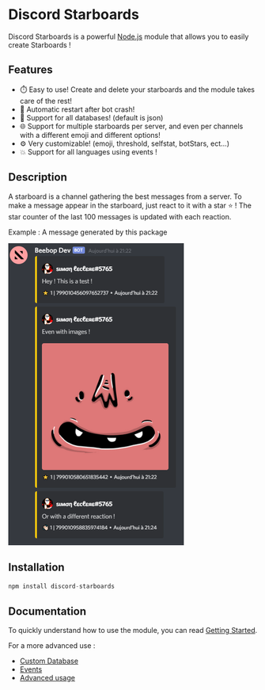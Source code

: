# Discord Starboards

Discord Starboards is a powerful [Node.js](https://nodejs.org) module that allows you to easily create Starboards !

## Features

-   ⏱️ Easy to use! Create and delete your starboards and the module takes care of the rest!
-   🔄 Automatic restart after bot crash!
-   📁 Support for all databases! (default is json)
-   🌐 Support for multiple starboards per server, and even per channels with a different emoji and different options!
-   ⚙️ Very customizable! (emoji, threshold, selfstat, botStars, ect...)
-   💥 Support for all languages using events !

## Description

A starboard is a channel gathering the best messages from a server.
To make a message appear in the starboard, just react to it with a star ⭐ !
The star counter of the last 100 messages is updated with each reaction.

Example : A message generated by this package

![example](docs/assets/exampleMsg.png)

## Installation

```js
npm install discord-starboards
```

## Documentation

To quickly understand how to use the module, you can read [Getting Started](/docs/gettingStarted.md).

For a more advanced use :
- [Custom Database](/docs/customDatabase.md)
- [Events](/docs/events.md)
- [Advanced usage](/docs/advanced.md)